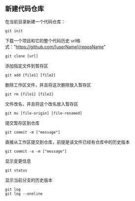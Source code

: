 ## 新建代码仓库

在当前目录新建一个代码仓库：  

    git init

下载一个项目和它的整个代码历史
url格式："https://github.com/[userName]/reposName"

    git clone [url]

添加指定文件到暂存区

    git add [file1] [file2]

删除工作区文件，并且将这次删除放入暂存区

    git rm [file1] [file2]

文件改名，并且将这个改名放入暂存区

    git mv [file-origin] [file-renamed]

提交暂存区到仓库

    git commit -m ["message"]

直接从工作区提交到仓库，前提是该文件已经有仓库中的历史版本

    git commit -a -m ["message"]

显示变更信息

    git status

显示当前分支的历史版本

    git log
    git log --oneline

